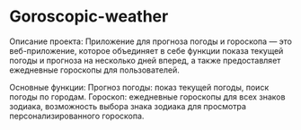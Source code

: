 # Goroscopic-weather
Описание проекта: 
Приложение для прогноза погоды и гороскопа — это веб-приложение, которое объединяет в себе функции показа текущей погоды и прогноза на несколько дней вперед, а также предоставляет ежедневные гороскопы для пользователей.

Основные функции:
Прогноз погоды: показ текущей погоды, поиск погоды по городам.
Гороскоп: ежедневные гороскопы для всех знаков зодиака, возможность выбора знака зодиака для просмотра персонализированного гороскопа.
